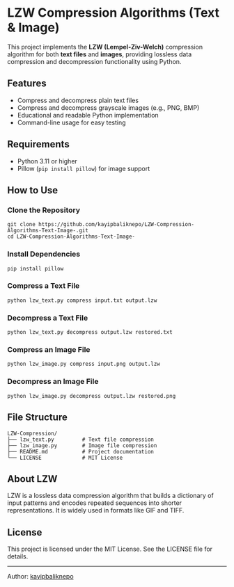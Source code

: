 # LZW Compression Algorithms (Text & Image)

This project implements the **LZW (Lempel-Ziv-Welch)** compression algorithm for both **text files** and **images**, providing lossless data compression and decompression functionality using Python.

## Features

- Compress and decompress plain text files
- Compress and decompress grayscale images (e.g., PNG, BMP)
- Educational and readable Python implementation
- Command-line usage for easy testing

## Requirements

- Python 3.11 or higher
- Pillow (`pip install pillow`) for image support

## How to Use

### Clone the Repository

```
git clone https://github.com/kayipbaliknepo/LZW-Compression-Algorithms-Text-Image-.git
cd LZW-Compression-Algorithms-Text-Image-
```

### Install Dependencies

```
pip install pillow
```

### Compress a Text File

```
python lzw_text.py compress input.txt output.lzw
```

### Decompress a Text File

```
python lzw_text.py decompress output.lzw restored.txt
```

### Compress an Image File

```
python lzw_image.py compress input.png output.lzw
```

### Decompress an Image File

```
python lzw_image.py decompress output.lzw restored.png
```

## File Structure

```
LZW-Compression/
├── lzw_text.py         # Text file compression
├── lzw_image.py        # Image file compression
├── README.md           # Project documentation
└── LICENSE             # MIT License
```

## About LZW

LZW is a lossless data compression algorithm that builds a dictionary of input patterns and encodes repeated sequences into shorter representations. It is widely used in formats like GIF and TIFF.

## License

This project is licensed under the MIT License. See the LICENSE file for details.

---

Author: [kayipbaliknepo](https://github.com/kayipbaliknepo)
